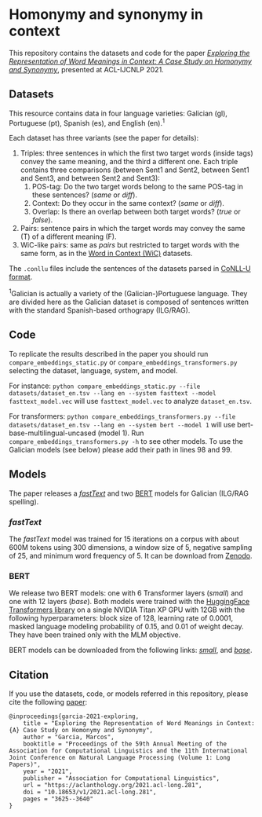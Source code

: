 # Homonymy and synonymy in context
This repository contains the datasets and code for the paper [_Exploring the Representation of Word Meanings in Context: A Case Study on Homonymy and Synonymy_](https://arxiv.org/abs/2106.13553), presented at ACL-IJCNLP 2021.

## Datasets
This resource contains data in four language varieties: Galician (gl), Portuguese (pt), Spanish (es), and English (en).<sup>1</sup>

Each dataset has three variants (see the paper for details):

  1. Triples: three sentences in which the first two target words (inside <b></b> tags) convey the same meaning, and the third a different one. Each triple contains three comparisons (between Sent1 and Sent2, between Sent1 and Sent3, and between Sent2 and Sent3):
      1. POS-tag: Do the two target words belong to the same POS-tag in these sentences? (_same_ or _diff_).
      2. Context: Do they occur in the same context? (_same_ or _diff_).
      3. Overlap: Is there an overlap between both target words? (_true_ or _false_).
  2. Pairs: sentence pairs in which the target words may convey the same (T) of a different meaning (F).
  3. WiC-like pairs: same as _pairs_ but restricted to target words with the same form, as in the [Word in Context (WiC)](https://pilehvar.github.io/wic/) datasets.

The `.conllu` files include the sentences of the datasets parsed in [CoNLL-U format](https://universaldependencies.org/format.html).

<sup>1</sup>Galician is actually a variety of the (Galician-)Portuguese language. They are divided here as the Galician dataset is composed of sentences written with the standard Spanish-based orthograpy (ILG/RAG).

## Code
To replicate the results described in the paper you should run `compare_embeddings_static.py` or `compare_embeddings_transformers.py` selecting the dataset, language, system, and model.

For instance:
`python compare_embeddings_static.py --file datasets/dataset_en.tsv --lang en --system fasttext --model fasttext_model.vec`
will use `fasttext_model.vec` to analyze `dataset_en.tsv`.

For transformers:
`python compare_embeddings_transformers.py --file datasets/dataset_en.tsv --lang en --system bert --model 1`
will use bert-base-multilingual-uncased (model 1). Run `compare_embeddings_transformers.py -h` to see other models. To use the Galician models (see below) please add their path in lines 98 and 99.

## Models
The paper releases a [_fastText_](https://fasttext.cc/) and two [BERT](https://github.com/google-research/bert) models for Galician (ILG/RAG spelling).

### _fastText_
The _fastText_ model was trained for 15 iterations on a corpus with about 600M tokens using 300 dimensions, a window size of 5, negative sampling of 25, and minimum word frequency of 5. It can be download from [Zenodo](https://zenodo.org/record/4481614).

### BERT
We release two BERT models: one with 6 Transformer layers (_small_) and one with 12 layers (_base_). Both models were trained with the [HuggingFace Transformers library](https://github.com/huggingface/transformers) on a single NVIDIA Titan XP GPU with 12GB with the following hyperparameters: block size of 128, learning rate of 0.0001, masked language modeling probability of 0.15, and 0.01 of weight decay. They have been trained only with the MLM objective.

BERT models can be downloaded from the following links: [_small_](https://huggingface.co/marcosgg/bert-small-gl-cased), and [_base_](https://huggingface.co/marcosgg/bert-base-gl-cased).

## Citation
If you use the datasets, code, or models referred in this repository, please cite the following [paper](https://arxiv.org/abs/2106.13553):

```
@inproceedings{garcia-2021-exploring,
    title = "Exploring the Representation of Word Meanings in Context: {A} Case Study on Homonymy and Synonymy",
    author = "Garcia, Marcos",
    booktitle = "Proceedings of the 59th Annual Meeting of the Association for Computational Linguistics and the 11th International Joint Conference on Natural Language Processing (Volume 1: Long Papers)",
    year = "2021",
    publisher = "Association for Computational Linguistics",
    url = "https://aclanthology.org/2021.acl-long.281",
    doi = "10.18653/v1/2021.acl-long.281",
    pages = "3625--3640"
}
```
